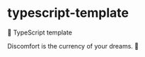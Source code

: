 # typescript-template

🐢 TypeScript template

<!-- INSPIRATIONAL_QUOTE_START -->
Discomfort is the currency of your dreams.
🦖
<!-- INSPIRATIONAL_QUOTE_END -->
